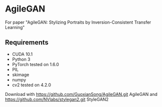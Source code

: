 # AgileGAN
 For paper "AgileGAN: Stylizing Portraits by Inversion-Consistent Transfer Learning"
 
 ## Requirements
- CUDA 10.1
- Python 3
- PyTorch tested on 1.6.0
- PIL
- skimage
- numpy
- cv2 tested on 4.2.0

Download with https://github.com/GuoxianSong/AgileGAN.git AgileGAN and https://github.com/NVlabs/stylegan2.git StyleGAN2



